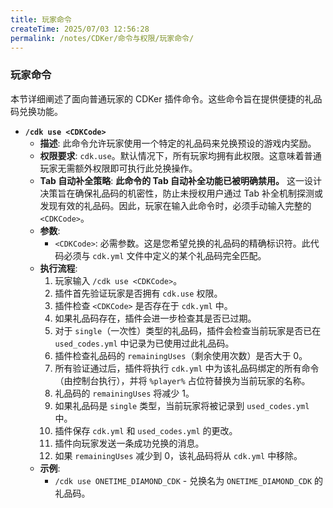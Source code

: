 ```yaml
---
title: 玩家命令
createTime: 2025/07/03 12:56:28
permalink: /notes/CDKer/命令与权限/玩家命令/
---
```

### 玩家命令

本节详细阐述了面向普通玩家的 CDKer 插件命令。这些命令旨在提供便捷的礼品码兑换功能。

* **`/cdk use <CDKCode>`**
    * **描述**: 此命令允许玩家使用一个特定的礼品码来兑换预设的游戏内奖励。
    * **权限要求**: `cdk.use`。默认情况下，所有玩家均拥有此权限。这意味着普通玩家无需额外权限即可执行此兑换操作。
    * **Tab 自动补全策略**: **此命令的 Tab 自动补全功能已被明确禁用。** 这一设计决策旨在确保礼品码的机密性，防止未授权用户通过 Tab 补全机制探测或发现有效的礼品码。因此，玩家在输入此命令时，必须手动输入完整的 `<CDKCode>`。
    * **参数**:
        * `<CDKCode>`: 必需参数。这是您希望兑换的礼品码的精确标识符。此代码必须与 `cdk.yml` 文件中定义的某个礼品码完全匹配。
    * **执行流程**:
        1.  玩家输入 `/cdk use <CDKCode>`。
        2.  插件首先验证玩家是否拥有 `cdk.use` 权限。
        3.  插件检查 `<CDKCode>` 是否存在于 `cdk.yml` 中。
        4.  如果礼品码存在，插件会进一步检查其是否已过期。
        5.  对于 `single`（一次性）类型的礼品码，插件会检查当前玩家是否已在 `used_codes.yml` 中记录为已使用过此礼品码。
        6.  插件检查礼品码的 `remainingUses`（剩余使用次数）是否大于 0。
        7.  所有验证通过后，插件将执行 `cdk.yml` 中为该礼品码绑定的所有命令（由控制台执行），并将 `%player%` 占位符替换为当前玩家的名称。
        8.  礼品码的 `remainingUses` 将减少 1。
        9.  如果礼品码是 `single` 类型，当前玩家将被记录到 `used_codes.yml` 中。
        10. 插件保存 `cdk.yml` 和 `used_codes.yml` 的更改。
        11. 插件向玩家发送一条成功兑换的消息。
        12. 如果 `remainingUses` 减少到 0，该礼品码将从 `cdk.yml` 中移除。
    * **示例**:
        * `/cdk use ONETIME_DIAMOND_CDK` - 兑换名为 `ONETIME_DIAMOND_CDK` 的礼品码。